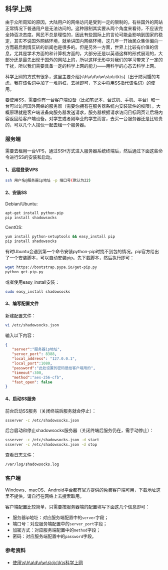 ## 科学上网


由于众所周知的原因，大陆用户的网络访问是受到一定的限制的，有些国外的网站正常情况下普通用户是无法访问的。这种限制其实要从两个角度来看待，不应该完全持否决态度。网民不总是理性的，因此有些国际上的言论可能会影响到国家的稳定，其实不说国外网络环境，就单讲国内网络环境，这几年一开始民众集体偏向一方而最后剧情反转的新闻也是很多的。但是另外一方面，世界上比较有价值的信息，尤其是学术方面的和计算机方面的，大部分还是以英语这样的形式展现的，大部分还是最先出现于国外的网站上的，所以这样无形中对我们的学习带来了一定的干扰，所以我们需要具备一定的科学上网的能力——用科学的心态去科学上网。


科学上网的方式有很多，这里主要介绍[s\h\a\d\o\w\s\o\c\k\s]（出于防河蟹的考虑，我在该名词中加了一堆斜杠，去掉即可，下文中将用SS指代该名词）的使用。


要使用SS，需要你有一台客户端设备（比如笔记本、台式机、手机、平台）和一台可以访问国外网络的服务器（需要你拥有在服务器系统内安装软件的权限）。大概原理就是客户端设备向服务器发送请求，服务器根据请求访问目标网页让后将内容返回给客户端设备。对学生或者刚毕业的学生而言，去买一台服务器还是比较贵的，可以几个人搭伙一起去租一个服务器。


### 服务端

需要去租用一台VPS，通过SSH方式进入服务器系统终端后，然后通过下面这些命令进行SS的安装和启动。

#### 1、远程登录VPS

```bash
ssh 用户名@服务器ip地址 -p 端口号(默认为22)
```

#### 2、安装SS

Debian/Ubuntu:

```bash
apt-get install python-pip
pip install shadowsocks
```

CentOS:

```bash
yum install python-setuptools && easy_install pip
pip install shadowsocks
```

有时Ubuntu会遇到第一个命令安装python-pip时找不到包的情况。pip官方给出了一个安装脚本，可以自动安装pip。先下载脚本，然后执行即可：

```bash
wget https://bootstrap.pypa.io/get-pip.py
python get-pip.py
```

或者使用easy_install安装：

```bash
sudo easy_install shadowsocks
```

#### 3、编写配置文件

新建配置文件：

```bash
vi /etc/shadowsocks.json
```

输入以下内容：
```json
{ 
   "server":"服务器ip地址", 
   "server_port": 8388, 
   "local_address": "127.0.0.1", 
   "local_port":1080, 
   "password":"此处设置的密码是给客户端用的",
   "timeout":300, 
   "method":"aes-256-cfb", 
   "fast_open": false
}
```

#### 4、启动SS服务

前台启动SS服务（关闭终端后服务就会停止）：

```bash
ssserver -c /etc/shadowsocks.json
```

后台启动和停止shadowsocks服务器（关闭终端后服务仍在，需手动停止）：

```bash
ssserver -c /etc/shadowsocks.json -d start
ssserver -c /etc/shadowsocks.json -d stop
```

查看日志文件：

```bash
/var/log/shadowsocks.log
```


### 客户端

Windows、macOS、Android平台都有官方提供的免费客户端可用，下载地址这里不提供，请自行在网络上去搜索取用。

客户端配置比较简单，只需要按服务器端的配置填写下面这几个信息即可：

- 服务器ip地址：对应服务端配置中的`server`字段；
- 端口号：对应服务端配置中的`server_port`字段；
- 加密方式：对应服务端配置中的`method`字段；
- 密码：对应服务端配置中的`password`字段。


### 参考资料

- [使用\s\h\a\d\o\w\s\o\c\k\s科学上网](https://www.textarea.com/ExpectoPatronum/shiyong-shadowsocks-kexue-shangwang-265/)
